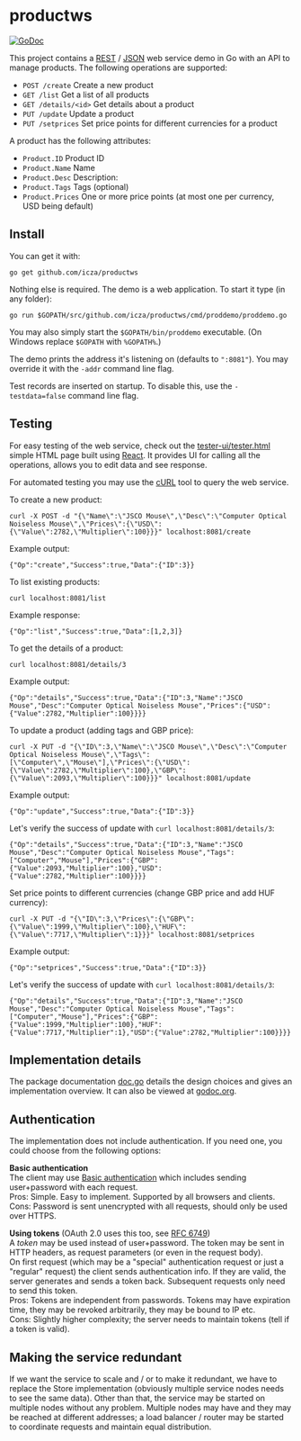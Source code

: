 # productws

[![GoDoc](https://godoc.org/github.com/icza/productws?status.svg)](https://godoc.org/github.com/icza/productws)

This project contains a [REST](https://en.wikipedia.org/wiki/Representational_state_transfer) /
[JSON](https://en.wikipedia.org/wiki/JSON) web service demo in Go with an API to manage products.
The following operations are supported:

- `POST /create` Create a new product
- `GET /list` Get a list of all products
- `GET /details/<id>` Get details about a product
- `PUT /update` Update a product
- `PUT /setprices` Set price points for different currencies for a product

A product has the following attributes:

- `Product.ID` Product ID
- `Product.Name` Name
- `Product.Desc` Description: 
- `Product.Tags` Tags (optional) 
- `Product.Prices` One or more price points (at most one per currency, USD being default)

## Install

You can get it with:

	go get github.com/icza/productws

Nothing else is required. The demo is a web application. To start it type (in any folder):

	go run $GOPATH/src/github.com/icza/productws/cmd/proddemo/proddemo.go

You may also simply start the `$GOPATH/bin/proddemo` executable. (On Windows replace `$GOPATH` with `%GOPATH%`.)

The demo prints the address it's listening on (defaults to `":8081"`). You may override it with the `-addr` command line flag.

Test records are inserted on startup. To disable this, use the `-testdata=false` command line flag.


## Testing

For easy testing of the web service, check out the [tester-ui/tester.html](https://github.com/icza/productws/blob/master/doc.go)
simple HTML page built using [React](https://facebook.github.io/react/).
It provides UI for calling all the operations, allows you to edit data and see response. 

For automated testing you may use the [cURL](https://en.wikipedia.org/wiki/CURL) tool to query the web service.

To create a new product:

	curl -X POST -d "{\"Name\":\"JSCO Mouse\",\"Desc\":\"Computer Optical Noiseless Mouse\",\"Prices\":{\"USD\":{\"Value\":2782,\"Multiplier\":100}}}" localhost:8081/create

Example output:

	{"Op":"create","Success":true,"Data":{"ID":3}}

To list existing products:

	curl localhost:8081/list

Example response:

	{"Op":"list","Success":true,"Data":[1,2,3]}

To get the details of a product:

	curl localhost:8081/details/3

Example output:

	{"Op":"details","Success":true,"Data":{"ID":3,"Name":"JSCO Mouse","Desc":"Computer Optical Noiseless Mouse","Prices":{"USD":{"Value":2782,"Multiplier":100}}}}

To update a product (adding tags and GBP price):

	curl -X PUT -d "{\"ID\":3,\"Name\":\"JSCO Mouse\",\"Desc\":\"Computer Optical Noiseless Mouse\",\"Tags\":[\"Computer\",\"Mouse\"],\"Prices\":{\"USD\":{\"Value\":2782,\"Multiplier\":100},\"GBP\":{\"Value\":2093,\"Multiplier\":100}}}" localhost:8081/update

Example output:

	{"Op":"update","Success":true,"Data":{"ID":3}}

Let's verify the success of update with `curl localhost:8081/details/3`:

	{"Op":"details","Success":true,"Data":{"ID":3,"Name":"JSCO Mouse","Desc":"Computer Optical Noiseless Mouse","Tags":["Computer","Mouse"],"Prices":{"GBP":{"Value":2093,"Multiplier":100},"USD":{"Value":2782,"Multiplier":100}}}}

Set price points to different currencies (change GBP price and add HUF currency):

	curl -X PUT -d "{\"ID\":3,\"Prices\":{\"GBP\":{\"Value\":1999,\"Multiplier\":100},\"HUF\":{\"Value\":7717,\"Multiplier\":1}}}" localhost:8081/setprices

Example output:

	{"Op":"setprices","Success":true,"Data":{"ID":3}}

Let's verify the success of update with `curl localhost:8081/details/3`:

	{"Op":"details","Success":true,"Data":{"ID":3,"Name":"JSCO Mouse","Desc":"Computer Optical Noiseless Mouse","Tags":["Computer","Mouse"],"Prices":{"GBP":{"Value":1999,"Multiplier":100},"HUF":{"Value":7717,"Multiplier":1},"USD":{"Value":2782,"Multiplier":100}}}}

## Implementation details

The package documentation [doc.go](https://github.com/icza/productws/blob/master/doc.go) details the design choices
and gives an implementation overview.
It can also be viewed at [godoc.org](https://godoc.org/github.com/icza/productws).

## Authentication

The implementation does not include authentication.
If you need one, you could choose from the following options:

**Basic authentication**  
The client may use [Basic authentication](https://en.wikipedia.org/wiki/Basic_access_authentication)
which includes sending user+password with each request.  
Pros: Simple. Easy to implement. Supported by all browsers and clients.  
Cons: Password is sent unencrypted with all requests, should only be used over HTTPS.

**Using tokens** (OAuth 2.0 uses this too, see [RFC 6749](https://tools.ietf.org/html/rfc6749#section-7))   
A _token_ may be used instead of user+password. The token may be sent in HTTP headers, as request parameters
(or even in the request body).  
On first request (which may be a "special" authentication request or just a "regular" request)
the client sends authentication info. If they are valid, the server generates and sends a token back.
Subsequent requests only need to send this token.  
Pros: Tokens are independent from passwords. Tokens may have expiration time, they may be revoked arbitrarily,
they may be bound to IP etc.  
Cons: Slightly higher complexity; the server needs to maintain tokens (tell if a token is valid). 

## Making the service redundant

If we want the service to scale and / or to make it redundant, we have to replace the Store implementation
(obviously multiple service nodes needs to see the same data). Other than that, the service may be started
on multiple nodes without any problem. Multiple nodes may have and they may be reached at different addresses;
a load balancer / router may be started to coordinate requests and maintain equal distribution.

